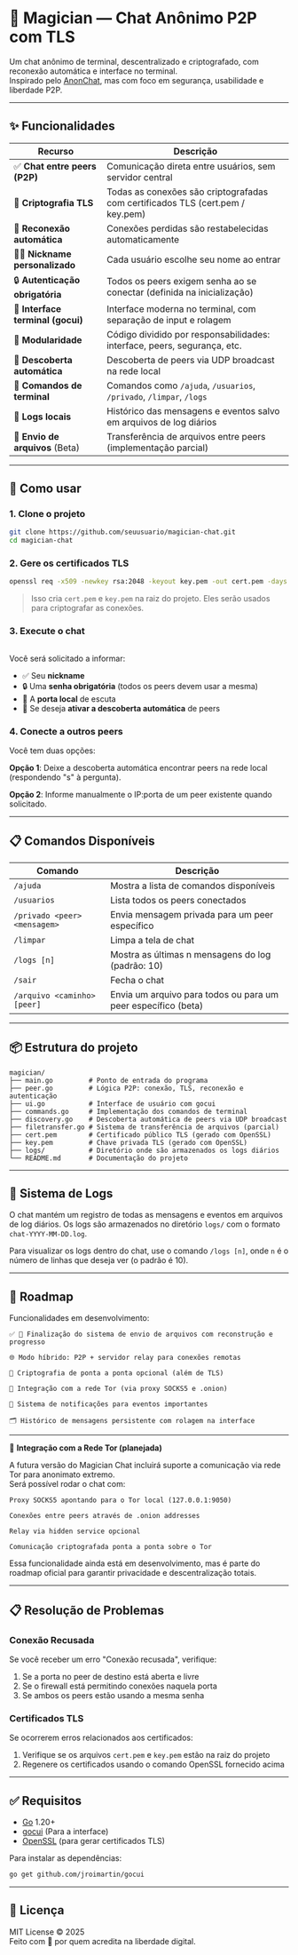 # 🧙 Magician — Chat Anônimo P2P com TLS

Um chat anônimo de terminal, descentralizado e criptografado, com reconexão automática e interface no terminal.  
Inspirado pelo [AnonChat](https://github.com/l50/anonchat), mas com foco em segurança, usabilidade e liberdade P2P.

---

## ✨ Funcionalidades

| Recurso                           | Descrição                                                                 |
|-----------------------------------|---------------------------------------------------------------------------|
| ✅ **Chat entre peers (P2P)**     | Comunicação direta entre usuários, sem servidor central                   |
| 🔐 **Criptografia TLS**           | Todas as conexões são criptografadas com certificados TLS (cert.pem / key.pem) |
| 🔁 **Reconexão automática**       | Conexões perdidas são restabelecidas automaticamente                     |
| 🧑‍💻 **Nickname personalizado**     | Cada usuário escolhe seu nome ao entrar                                   |
| 🔒 **Autenticação obrigatória**   | Todos os peers exigem senha ao se conectar (definida na inicialização)   |
| 💬 **Interface terminal (gocui)** | Interface moderna no terminal, com separação de input e rolagem          |
| 🧱 **Modularidade**               | Código dividido por responsabilidades: interface, peers, segurança, etc. |
| 🧭 **Descoberta automática**      | Descoberta de peers via UDP broadcast na rede local                      |
| 📜 **Comandos de terminal**       | Comandos como `/ajuda`, `/usuarios`, `/privado`, `/limpar`, `/logs`      |
| 📝 **Logs locais**                | Histórico das mensagens e eventos salvo em arquivos de log diários       |
| 📁 **Envio de arquivos** (Beta)   | Transferência de arquivos entre peers (implementação parcial)            |

---

## 🚀 Como usar

### 1. Clone o projeto

```bash
git clone https://github.com/seuusuario/magician-chat.git
cd magician-chat
```

### 2. Gere os certificados TLS

```bash
openssl req -x509 -newkey rsa:2048 -keyout key.pem -out cert.pem -days 365 -nodes
```

> Isso cria `cert.pem` e `key.pem` na raiz do projeto. Eles serão usados para criptografar as conexões.

### 3. Execute o chat

```go run .
```

Você será solicitado a informar:
- ✅ Seu **nickname**
- 🔒 Uma **senha obrigatória** (todos os peers devem usar a mesma)
- 📡 A **porta local** de escuta
- 🧭 Se deseja **ativar a descoberta automática** de peers

### 4. Conecte a outros peers

Você tem duas opções:

**Opção 1**: Deixe a descoberta automática encontrar peers na rede local (respondendo "s" à pergunta).

**Opção 2**: Informe manualmente o IP:porta de um peer existente quando solicitado.

---

## 📋 Comandos Disponíveis

| Comando                      | Descrição                                           |
|------------------------------|-----------------------------------------------------|
| `/ajuda`                     | Mostra a lista de comandos disponíveis              |
| `/usuarios`                  | Lista todos os peers conectados                     |
| `/privado <peer> <mensagem>` | Envia mensagem privada para um peer específico      |
| `/limpar`                    | Limpa a tela de chat                                |
| `/logs [n]`                  | Mostra as últimas n mensagens do log (padrão: 10)   |
| `/sair`                      | Fecha o chat                                        |
| `/arquivo <caminho> [peer]`  | Envia um arquivo para todos ou para um peer específico (beta) |

---

## 📦 Estrutura do projeto

```
magician/
├── main.go         # Ponto de entrada do programa
├── peer.go         # Lógica P2P: conexão, TLS, reconexão e autenticação
├── ui.go           # Interface de usuário com gocui
├── commands.go     # Implementação dos comandos de terminal
├── discovery.go    # Descoberta automática de peers via UDP broadcast
├── filetransfer.go # Sistema de transferência de arquivos (parcial)
├── cert.pem        # Certificado público TLS (gerado com OpenSSL)
├── key.pem         # Chave privada TLS (gerado com OpenSSL)
├── logs/           # Diretório onde são armazenados os logs diários
└── README.md       # Documentação do projeto
```

---

## 📝 Sistema de Logs

O chat mantém um registro de todas as mensagens e eventos em arquivos de log diários. Os logs são armazenados no diretório `logs/` com o formato `chat-YYYY-MM-DD.log`.

Para visualizar os logs dentro do chat, use o comando `/logs [n]`, onde `n` é o número de linhas que deseja ver (o padrão é 10).

---

## 🔮 Roadmap

Funcionalidades em desenvolvimento:

    ✅ 📁 Finalização do sistema de envio de arquivos com reconstrução e progresso

    🌐 Modo híbrido: P2P + servidor relay para conexões remotas

    🧠 Criptografia de ponta a ponta opcional (além de TLS)

    🧅 Integração com a rede Tor (via proxy SOCKS5 e .onion)

    🔔 Sistema de notificações para eventos importantes

    🗂️ Histórico de mensagens persistente com rolagem na interface

---

🧅 **Integração com a Rede Tor (planejada)**

A futura versão do Magician Chat incluirá suporte a comunicação via rede Tor para anonimato extremo.  
Será possível rodar o chat com:

    Proxy SOCKS5 apontando para o Tor local (127.0.0.1:9050)

    Conexões entre peers através de .onion addresses

    Relay via hidden service opcional

    Comunicação criptografada ponta a ponta sobre o Tor

Essa funcionalidade ainda está em desenvolvimento, mas é parte do roadmap oficial para garantir privacidade e descentralização totais.

---

## 📋 Resolução de Problemas

### Conexão Recusada

Se você receber um erro "Conexão recusada", verifique:

1. Se a porta no peer de destino está aberta e livre
2. Se o firewall está permitindo conexões naquela porta
3. Se ambos os peers estão usando a mesma senha

### Certificados TLS

Se ocorrerem erros relacionados aos certificados:

1. Verifique se os arquivos `cert.pem` e `key.pem` estão na raiz do projeto
2. Regenere os certificados usando o comando OpenSSL fornecido acima

---

## ✅ Requisitos

- [Go](https://golang.org/dl/) 1.20+
- [gocui](https://github.com/jroimartin/gocui) (Para a interface)
- [OpenSSL](https://www.openssl.org/) (para gerar certificados TLS)

Para instalar as dependências:

```bash
go get github.com/jroimartin/gocui
```

---

## 📜 Licença

MIT License © 2025  
Feito com 🖤 por quem acredita na liberdade digital.
